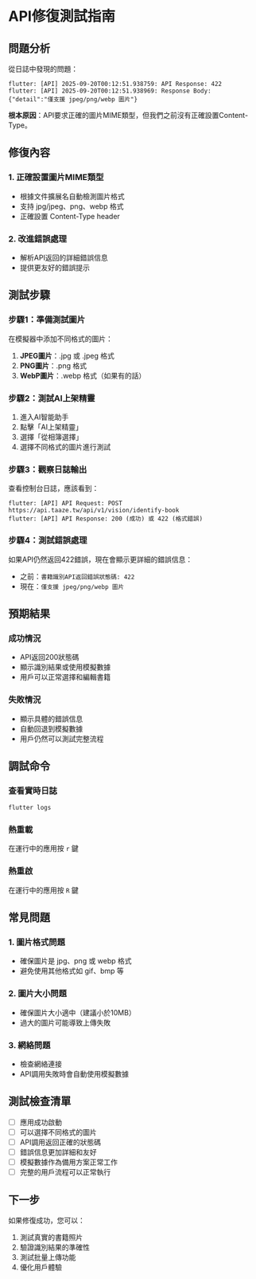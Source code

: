 # API修復測試指南

## 問題分析

從日誌中發現的問題：
```
flutter: [API] 2025-09-20T00:12:51.938759: API Response: 422
flutter: [API] 2025-09-20T00:12:51.938969: Response Body: {"detail":"僅支援 jpeg/png/webp 圖片"}
```

**根本原因**：API要求正確的圖片MIME類型，但我們之前沒有正確設置Content-Type。

## 修復內容

### 1. 正確設置圖片MIME類型
- 根據文件擴展名自動檢測圖片格式
- 支持 jpg/jpeg、png、webp 格式
- 正確設置 Content-Type header

### 2. 改進錯誤處理
- 解析API返回的詳細錯誤信息
- 提供更友好的錯誤提示

## 測試步驟

### 步驟1：準備測試圖片
在模擬器中添加不同格式的圖片：
1. **JPEG圖片**：.jpg 或 .jpeg 格式
2. **PNG圖片**：.png 格式
3. **WebP圖片**：.webp 格式（如果有的話）

### 步驟2：測試AI上架精靈
1. 進入AI智能助手
2. 點擊「AI上架精靈」
3. 選擇「從相簿選擇」
4. 選擇不同格式的圖片進行測試

### 步驟3：觀察日誌輸出
查看控制台日誌，應該看到：
```
flutter: [API] API Request: POST https://api.taaze.tw/api/v1/vision/identify-book
flutter: [API] API Response: 200 (成功) 或 422 (格式錯誤)
```

### 步驟4：測試錯誤處理
如果API仍然返回422錯誤，現在會顯示更詳細的錯誤信息：
- 之前：`書籍識別API返回錯誤狀態碼: 422`
- 現在：`僅支援 jpeg/png/webp 圖片`

## 預期結果

### 成功情況
- API返回200狀態碼
- 顯示識別結果或使用模擬數據
- 用戶可以正常選擇和編輯書籍

### 失敗情況
- 顯示具體的錯誤信息
- 自動回退到模擬數據
- 用戶仍然可以測試完整流程

## 調試命令

### 查看實時日誌
```bash
flutter logs
```

### 熱重載
在運行中的應用按 `r` 鍵

### 熱重啟
在運行中的應用按 `R` 鍵

## 常見問題

### 1. 圖片格式問題
- 確保圖片是 jpg、png 或 webp 格式
- 避免使用其他格式如 gif、bmp 等

### 2. 圖片大小問題
- 確保圖片大小適中（建議小於10MB）
- 過大的圖片可能導致上傳失敗

### 3. 網絡問題
- 檢查網絡連接
- API調用失敗時會自動使用模擬數據

## 測試檢查清單

- [ ] 應用成功啟動
- [ ] 可以選擇不同格式的圖片
- [ ] API調用返回正確的狀態碼
- [ ] 錯誤信息更加詳細和友好
- [ ] 模擬數據作為備用方案正常工作
- [ ] 完整的用戶流程可以正常執行

## 下一步

如果修復成功，您可以：
1. 測試真實的書籍照片
2. 驗證識別結果的準確性
3. 測試批量上傳功能
4. 優化用戶體驗
